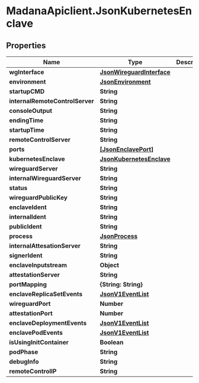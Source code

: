 # MadanaApiclient.JsonKubernetesEnclave

## Properties

Name | Type | Description | Notes
------------ | ------------- | ------------- | -------------
**wgInterface** | [**JsonWireguardInterface**](JsonWireguardInterface.md) |  | [optional] 
**environment** | [**JsonEnvironment**](JsonEnvironment.md) |  | [optional] 
**startupCMD** | **String** |  | [optional] 
**internalRemoteControlServer** | **String** |  | [optional] 
**consoleOutput** | **String** |  | [optional] 
**endingTime** | **String** |  | [optional] 
**startupTime** | **String** |  | [optional] 
**remoteControlServer** | **String** |  | [optional] 
**ports** | [**[JsonEnclavePort]**](JsonEnclavePort.md) |  | [optional] 
**kubernetesEnclave** | [**JsonKubernetesEnclave**](JsonKubernetesEnclave.md) |  | [optional] 
**wireguardServer** | **String** |  | [optional] 
**internalWireguardServer** | **String** |  | [optional] 
**status** | **String** |  | [optional] 
**wireguardPublicKey** | **String** |  | [optional] 
**enclaveIdent** | **String** |  | [optional] 
**internalIdent** | **String** |  | [optional] 
**publicIdent** | **String** |  | [optional] 
**process** | [**JsonProcess**](JsonProcess.md) |  | [optional] 
**internalAttesationServer** | **String** |  | [optional] 
**signerIdent** | **String** |  | [optional] 
**enclaveInputstream** | **Object** |  | [optional] 
**attestationServer** | **String** |  | [optional] 
**portMapping** | **{String: String}** |  | [optional] 
**enclaveReplicaSetEvents** | [**JsonV1EventList**](JsonV1EventList.md) |  | [optional] 
**wireguardPort** | **Number** |  | [optional] 
**attestationPort** | **Number** |  | [optional] 
**enclaveDeploymentEvents** | [**JsonV1EventList**](JsonV1EventList.md) |  | [optional] 
**enclavePodEvents** | [**JsonV1EventList**](JsonV1EventList.md) |  | [optional] 
**isUsingInitContainer** | **Boolean** |  | [optional] 
**podPhase** | **String** |  | [optional] 
**debugInfo** | **String** |  | [optional] 
**remoteControlIP** | **String** |  | [optional] 


